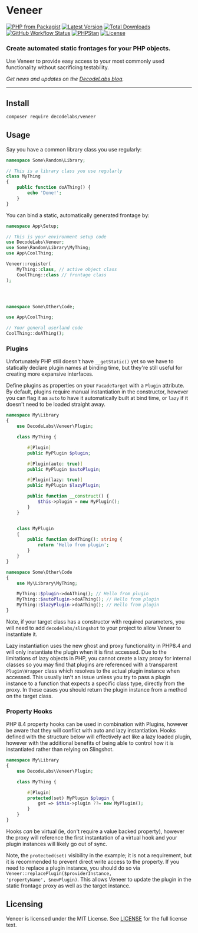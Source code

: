 # Veneer

[![PHP from Packagist](https://img.shields.io/packagist/php-v/decodelabs/veneer?style=flat)](https://packagist.org/packages/decodelabs/veneer)
[![Latest Version](https://img.shields.io/packagist/v/decodelabs/veneer.svg?style=flat)](https://packagist.org/packages/decodelabs/veneer)
[![Total Downloads](https://img.shields.io/packagist/dt/decodelabs/veneer.svg?style=flat)](https://packagist.org/packages/decodelabs/veneer)
[![GitHub Workflow Status](https://img.shields.io/github/actions/workflow/status/decodelabs/veneer/integrate.yml?branch=develop)](https://github.com/decodelabs/veneer/actions/workflows/integrate.yml)
[![PHPStan](https://img.shields.io/badge/PHPStan-enabled-44CC11.svg?longCache=true&style=flat)](https://github.com/phpstan/phpstan)
[![License](https://img.shields.io/packagist/l/decodelabs/veneer?style=flat)](https://packagist.org/packages/decodelabs/veneer)

### Create automated static frontages for your PHP objects.

Use Veneer to provide easy access to your most commonly used functionality without sacrificing testability.

_Get news and updates on the [DecodeLabs blog](https://blog.decodelabs.com)._

---

## Install

```bash
composer require decodelabs/veneer
```

## Usage
Say you have a common library class you use regularly:

```php
namespace Some\Random\Library;

// This is a library class you use regularly
class MyThing
{
    public function doAThing() {
        echo 'Done!';
    }
}
```


You can bind a static, automatically generated frontage by:

```php
namespace App\Setup;

// This is your environment setup code
use DecodeLabs\Veneer;
use Some\Random\Library\MyThing;
use App\CoolThing;

Veneer::register(
    MyThing::class, // active object class
    CoolThing::class // frontage class
);




namespace Some\Other\Code;

use App\CoolThing;

// Your general userland code
CoolThing::doAThing();
```


### Plugins

Unfortunately PHP still doesn't have <code>\__getStatic()</code> yet so we have to statically declare plugin names at binding time, but they're still useful for creating more expansive interfaces.

Define plugins as properties on your <code>FacadeTarget</code> with a <code>Plugin</code> attribute. By default, plugins require manual instantiation in the constructor, however you can flag it as <code>auto</code> to have it automatically built at bind time, or <code>lazy</code> if it doesn't need to be loaded straight away.


```php
namespace My\Library
{
    use DecodeLabs\Veneer\Plugin;

    class MyThing {

        #[Plugin]
        public MyPlugin $plugin;

        #[Plugin(auto: true)]
        public MyPlugin $autoPlugin;

        #[Plugin(lazy: true)]
        public MyPlugin $lazyPlugin;

        public function __construct() {
            $this->plugin = new MyPlugin();
        }
    }


    class MyPlugin
    {
        public function doAThing(): string {
            return 'Hello from plugin';
        }
    }
}

namespace Some\Other\Code
{
    use My\Library\MyThing;

    MyThing::$plugin->doAThing(); // Hello from plugin
    MyThing::$autoPlugin->doAThing(); // Hello from plugin
    MyThing::$lazyPlugin->doAThing(); // Hello from plugin
}
```

Note, if your target class has a constructor with required parameters, you will need to add <code>decodelabs/slingshot</code> to your project to allow Veneer to instantiate it.

Lazy instantiation uses the new ghost and proxy functionality in PHP8.4 and will only instantiate the plugin when it is first accessed. Due to the limitations of lazy objects in PHP, you cannot create a lazy proxy for internal classes so you may find that plugins are referenced with a transparent <code>Plugin\Wrapper</code> class which resolves to the actual plugin instance when accessed. This usually isn't an issue unless you try to pass a plugin instance to a function that expects a specific class type, directly from the proxy. In these cases you should return the plugin instance from a method on the target class.


### Property Hooks

PHP 8.4 property hooks can be used in combination with Plugins, however be aware that they will conflict with auto and lazy instantiation. Hooks defined with the structure below will effectively act like a lazy loaded plugin, however with the additional benefits of being able to control how it is instantiated rather than relying on Slingshot.


```php
namespace My\Library
{
    use DecodeLabs\Veneer\Plugin;

    class MyThing {

        #[Plugin]
        protected(set) MyPlugin $plugin {
            get => $this->plugin ??= new MyPlugin();
        }
    }
}
```

Hooks _can_ be virtual (ie, don't require a value backed property), however the proxy will reference the first instantation of a virtual hook and your plugin instances will likely go out of sync.

Note, the <code>protected(set)</code> visibility in the example; it is not a requirement, but it is recommended to prevent direct write access to the property. If you need to replace a plugin instance, you should do so via <code>Veneer::replacePlugin(\$providerInstance, \'propertyName\', \$newPlugin)</code>. This allows Veneer to update the plugin in the static frontage proxy as well as the target instance.

## Licensing
Veneer is licensed under the MIT License. See [LICENSE](./LICENSE) for the full license text.
